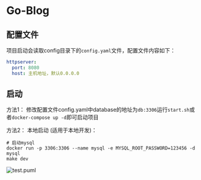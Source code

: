 # Go-Blog

## 配置文件
项目启动会读取config目录下的`config.yaml`文件，配置文件内容如下：
```yaml
httpserver:
  port: 8080
  host: 主机地址，默认0.0.0.0
```

## 启动
方法1：
修改配置文件config.yaml中database的地址为`db:3306`运行`start.sh`或者`docker-compose up -d`即可启动项目

方法2：
本地启动 (适用于本地开发)：
```shell
# 启动mysql
docker run -p 3306:3306 --name mysql -e MYSQL_ROOT_PASSWORD=123456 -d mysql
make dev
```

![test.puml](http://www.plantuml.com/plantuml/proxy?cache=no&src=https://raw.githubusercontent.com/https://github.com/819110812/Go-Blog/test/test.puml)